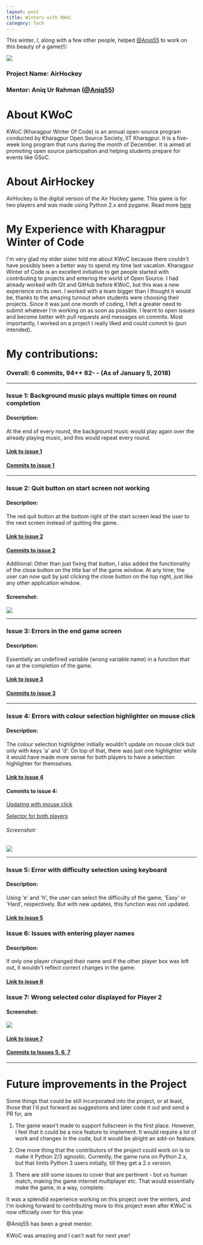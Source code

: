 ```yaml
---
layout: post
title: Winters with KWoC
category: Tech
---
```


This winter, I, along with a few other people, helped [@Aniq55] to work on this beauty of a game(!):


![](https://raw.githubusercontent.com/vineetjc/vineetjc.github.io/master/images/playscreen.png)

### Project Name: AirHockey
### Mentor: Aniq Ur Rahman ([@Aniq55])
[@Aniq55]: https://github.com/Aniq55

# About KWoC
KWoC (Kharagpur Winter Of Code) is an annual open-source program conducted by Kharagpur Open Source Society, IIT Kharagpur. It is a five-week long program that runs during the month of December. It is aimed at promoting open source participation and helping students prepare for events like GSoC.

# About AirHockey
AirHockey is the digital version of the Air Hockey game. This game is for two players and was made using Python 2.x and pygame. Read more [here]

[here]: https://github.com/NITDgpOS/AirHockey#about-air-hockey

# My Experience with Kharagpur Winter of Code

I'm very glad my elder sister told me about KWoC because there couldn't have possibly been a better way to spend my time last vacation. Kharagpur Winter of Code is an excellent initiative to get people started with contributing to projects and entering the world of Open Source. I had already worked with Git and GitHub before KWoC, but this was a new experience on its own. I worked with a team bigger than I thought it would be, thanks to the amazing turnout when students were choosing their projects. Since it was just one month of coding, I felt a greater need to submit whatever I'm working on as soon as possible. I learnt to open issues and become better with pull requests and messages on commits. Most importantly, I worked on a project I really liked and could commit to (pun intended). 

# My contributions:
### Overall: 6 commits, 94++ 82- - (As of January 5, 2018)
---
### Issue 1: Background music plays multiple times on round completion

#### Description: 
At the end of every round, the background music would play again over the already playing music, and this would repeat every round.
#### [Link to issue 1]
[Link to issue 1]: https://github.com/NITDgpOS/AirHockey/issues/97
#### [Commits to issue 1]
[Commits to issue 1]: https://github.com/NITDgpOS/AirHockey/pull/106

---

### Issue 2: Quit button on start screen not working 

#### Description: 
The red quit button at the bottom right of the start screen lead the user to the next screen instead of quitting the game.
#### [Link to issue 2] 
[Link to issue 2]: https://github.com/NITDgpOS/AirHockey/issues/145
#### [Commits to issue 2] 
[Commits to issue 2]: https://github.com/NITDgpOS/AirHockey/pull/148
Additional: Other than just fixing that button, I also added the functionality of the close button on the title bar of the game window. At any time, the user can now quit by just clicking the close button on the top right, just like any other application window.
#### Screenshot: 

![](https://raw.githubusercontent.com/vineetjc/vineetjc.github.io/master/images/quit.png)

---

### Issue 3: Errors in the end game screen

#### Description: 
Essentially an undefined variable (wrong variable name) in a function that ran at the completion of the game.
#### [Link to issue 3] 
[Link to issue 3]: https://github.com/NITDgpOS/AirHockey/issues/147
    
#### [Commits to issue 3] 
[Commits to issue 3]: https://github.com/NITDgpOS/AirHockey/pull/149

---

### Issue 4: Errors with colour selection highlighter on mouse click

#### Description:
The colour selection highlighter initially wouldn't update on mouse click but only with keys 'a' and 'd'.  On top of that, there was just one highlighter while it would have made more sense for both players to have a selection highlighter for themselves.
#### [Link to issue 4]
[Link to issue 4]:https://github.com/NITDgpOS/AirHockey/issues/162

#### Commits to issue 4:
[Updating with mouse click]

[Updating with mouse click]: https://github.com/NITDgpOS/AirHockey/pull/156

[Selector for both players]

[Selector for both players]: https://github.com/NITDgpOS/AirHockey/pull/167

###### Screenshot:

![](https://raw.githubusercontent.com/vineetjc/vineetjc.github.io/master/images/startscreen.png)

---

### Issue 5: Error with difficulty selection using keyboard 

#### Description:
Using 'e' and 'h', the user can select the difficulty of the game, 'Easy' or 'Hard', respectively. But with new updates, this function was not updated.
#### [Link to issue 5]
[Link to issue 5]: https://github.com/NITDgpOS/AirHockey/issues/187

### Issue 6: Issues with entering player names

#### Description: 
If only one player changed their name and if the other player box was left out, it wouldn't reflect correct changes in the game.
#### [Link to issue 6]
[Link to issue 6]: https://github.com/NITDgpOS/AirHockey/issues/186

### Issue 7: Wrong selected color displayed for Player 2

#### Screenshot:
![](https://raw.githubusercontent.com/vineetjc/vineetjc.github.io/master/images/error.png)

#### [Link to issue 7]
[Link to issue 7]: https://github.com/NITDgpOS/AirHockey/issues/188

#### [Commits to Issues 5, 6, 7] 
[Commits to Issues 5, 6, 7]: https://github.com/NITDgpOS/AirHockey/pull/189

---

# Future improvements in the Project

Some things that could be still incorporated into the project, or at least, those that I'd put forward as suggestions and later code it out and send a PR for, are

1. The game wasn't made to support fullscreen in the first place. However, I feel that it could be a nice feature to implement. It would require a lot of work and changes in the code, but it would be alright an add-on feature. 

2. One more thing that the contributors of the project could work on is to make it Python 2/3 agnostic. Currently, the game runs on Python 2.x, but that limits Python 3 users initially, till they get a 2.x version.

3. There are still some issues to cover that are pertinent - bot vs human match, making the game internet multiplayer etc. That would essentially make the game, in a way, complete.
    
It was a splendid experience working on this project over the winters, and I'm looking forward to contributing more to this project even after KWoC is now officially over for this year.

@Aniq55 has been a great mentor. 

KWoC was amazing and I can't wait for next year!
